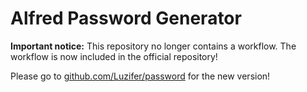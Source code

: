 # Alfred Password Generator

**Important notice:** This repository no longer contains a workflow. The workflow is now included in the official repository!

Please go to [github.com/Luzifer/password](https://github.com/Luzifer/password#via-alfred) for the new version!
